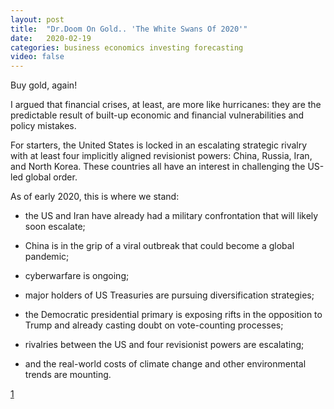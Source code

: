 ```yaml
---
layout: post
title:  "Dr.Doom On Gold.. 'The White Swans Of 2020'"
date:   2020-02-19
categories: business economics investing forecasting
video: false
---
```


Buy gold, again!

I argued that financial crises, at least, are more like hurricanes: they are the predictable result of built-up economic and financial vulnerabilities and policy mistakes.

For starters, the United States is locked in an escalating strategic rivalry with at least four implicitly aligned revisionist powers: China, Russia, Iran, and North Korea. These countries all have an interest in challenging the US-led global order.

As of early 2020, this is where we stand:

- the US and Iran have already had a military confrontation that will likely soon escalate;

- China is in the grip of a viral outbreak that could become a global pandemic;

 - cyberwarfare is ongoing;

 - major holders of US Treasuries are pursuing diversification strategies;

- the Democratic presidential primary is exposing rifts in the opposition to Trump and already casting doubt on vote-counting processes;

 - rivalries between the US and four revisionist powers are escalating;

 - and the real-world costs of climate change and other environmental trends are mounting.

[1]

[1]: //www.zerohedge.com/geopolitical/drdoom-gold-white-swans-2020



